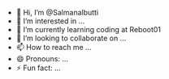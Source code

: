 - 👋 Hi, I’m @Salmanalbutti
- 👀 I’m interested in ...
- 🌱 I’m currently learning coding at Reboot01
- 💞️ I’m looking to collaborate on ...
- 📫 How to reach me ...
- 😄 Pronouns: ...
- ⚡ Fun fact: ...

<!---
Salmanalbutti/Salmanalbutti is a ✨ special ✨ repository because its `README.md` (this file) appears on your GitHub profile.
You can click the Preview link to take a look at your changes.
--->
